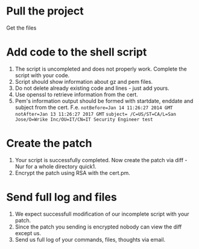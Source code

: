Pull the project
================

Get the files

Add code to the shell script
============================

1. The script is uncompleted and does not properly work. Complete the script with your code.
2. Script should show information about gz and pem files.
3. Do not delete already existing code and lines  - just add yours.
4. Use openssl to retrieve information from the cert.
5. Pem's information output should be formed with startdate, enddate and subject from the cert. F.e.
    `notBefore=Jan 14 11:26:27 2014 GMT`
    `notAfter=Jan 13 11:26:27 2017 GMT`
    `subject= /C=US/ST=CA/L=San Jose/O=Wrike Inc/OU=IT/CN=IT Security Engineer test`

Create the patch
================

1. Your script is successfully completed. Now create the patch via diff -Nur for a whole directory quick1.
2. Encrypt the patch using RSA with the cert.pm.

Send full log and files
=======================

1. We expect successfull modification of our incomplete script with your patch.
2. Since the patch you sending is encrypted nobody can view the diff except us.
3. Send us full log of your commands, files, thoughts via email.

